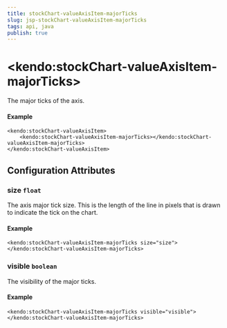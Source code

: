 ```yaml
---
title: stockChart-valueAxisItem-majorTicks
slug: jsp-stockChart-valueAxisItem-majorTicks
tags: api, java
publish: true
---
```


# \<kendo:stockChart-valueAxisItem-majorTicks\>

The major ticks of the axis.

#### Example
    <kendo:stockChart-valueAxisItem>
        <kendo:stockChart-valueAxisItem-majorTicks></kendo:stockChart-valueAxisItem-majorTicks>
    </kendo:stockChart-valueAxisItem>

## Configuration Attributes

### size `float`

The axis major tick size. This is the length of the line in pixels that is drawn to indicate the tick on the chart.

#### Example
    <kendo:stockChart-valueAxisItem-majorTicks size="size">
    </kendo:stockChart-valueAxisItem-majorTicks>

### visible `boolean`

The visibility of the major ticks.

#### Example
    <kendo:stockChart-valueAxisItem-majorTicks visible="visible">
    </kendo:stockChart-valueAxisItem-majorTicks>

